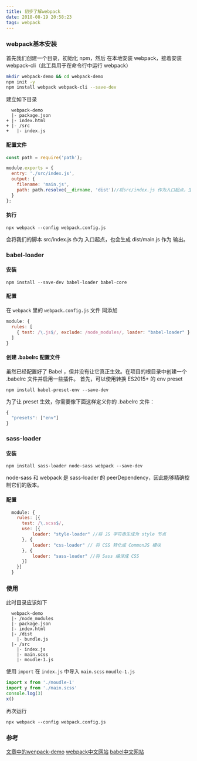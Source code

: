```yaml
---
title: 初步了解webpack
date: 2018-08-19 20:58:23
tags: webpack
---
```

### webpack基本安装 
首先我们创建一个目录，初始化 npm，然后 在本地安装 webpack，接着安装 webpack-cli（此工具用于在命令行中运行 webpack）
```bash
mkdir webpack-demo && cd webpack-demo
npm init -y
npm install webpack webpack-cli --save-dev
```
建立如下目录
```
  webpack-demo
  |- package.json
+ |- index.html
+ |- /src
+   |- index.js
```
#### 配置文件
```js
const path = require('path');

module.exports = {
  entry: './src/index.js',
  output: {
    filename: 'main.js',
    path: path.resolve(__dirname, 'dist')//将src/index.js 作为入口起点，生成 dist/main.js 作为输出。
  }
};
```
#### 执行
```
npx webpack --config webpack.config.js
```
会将我们的脚本 src/index.js 作为 入口起点，也会生成 dist/main.js 作为 输出。

### babel-loader
#### 安装
```
npm install --save-dev babel-loader babel-core
```
#### 配置
在 `webpack` 里的 `webpack.config.js` 文件 同添加
```js
module: {
  rules: [
    { test: /\.js$/, exclude: /node_modules/, loader: "babel-loader" }
  ]
}
```
#### 创建 .babelrc 配置文件
虽然已经配置好了 Babel ，但并没有让它真正生效。在项目的根目录中创建一个 .babelrc 文件并启用一些插件。
首先，可以使用转换 ES2015+ 的 env preset 
```
npm install babel-preset-env --save-dev
```
为了让 preset 生效，你需要像下面这样定义你的 .babelrc 文件：
```js
{
  "presets": ["env"]
}
```
### sass-loader
#### 安装
```
npm install sass-loader node-sass webpack --save-dev
```
node-sass 和 webpack 是 sass-loader 的 peerDependency，因此能够精确控制它们的版本。
#### 配置
```js
  module: {
    rules: [{
      test: /\.scss$/,
      use: [{
          loader: "style-loader" //将 JS 字符串生成为 style 节点
      }, {
          loader: "css-loader" // 将 CSS 转化成 CommonJS 模块
      }, {
          loader: "sass-loader" //将 Sass 编译成 CSS
      }]
    }]
  }
```
### 使用
此时目录应该如下
```
  webpack-demo
  |- /node_modules
  |- package.json
  |- index.html
  |- /dist
    |- bundle.js
  |- /src
    |- index.js
    |- main.scss
    |- moudle-1.js
```
使用 `import` 在 `index.js` 中导入 `main.scss`  `moudle-1.js`
```js
import x from './moudle-1'
import y from './main.scss'
console.log(3)
x()
```
再次运行
```
npx webpack --config webpack.config.js
```
### 参考
[文章中的wenpack-demo](https://github.com/wjiangwang/webpack-demo)
[webpack中文网站](https://webpack.docschina.org/guides/getting-started/)
[babel中文网站](https://www.babeljs.cn/docs/setup#installation)